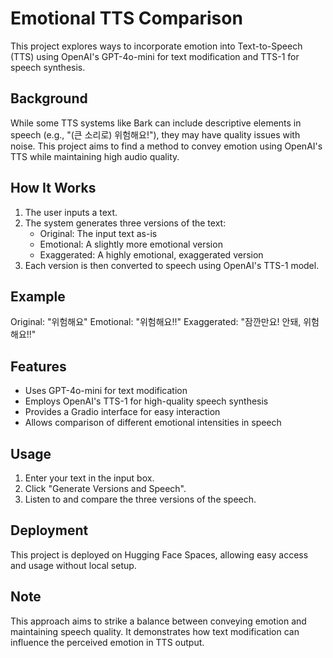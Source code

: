 # Emotional TTS Comparison

This project explores ways to incorporate emotion into Text-to-Speech (TTS) using OpenAI's GPT-4o-mini for text modification and TTS-1 for speech synthesis.

## Background

While some TTS systems like Bark can include descriptive elements in speech (e.g., "(큰 소리로) 위험해요!"), they may have quality issues with noise. This project aims to find a method to convey emotion using OpenAI's TTS while maintaining high audio quality.

## How It Works

1. The user inputs a text.
2. The system generates three versions of the text:
   - Original: The input text as-is
   - Emotional: A slightly more emotional version
   - Exaggerated: A highly emotional, exaggerated version
3. Each version is then converted to speech using OpenAI's TTS-1 model.

## Example

Original: "위험해요"
Emotional: "위험해요!!"
Exaggerated: "잠깐만요! 안돼, 위험해요!!"

## Features

- Uses GPT-4o-mini for text modification
- Employs OpenAI's TTS-1 for high-quality speech synthesis
- Provides a Gradio interface for easy interaction
- Allows comparison of different emotional intensities in speech

## Usage

1. Enter your text in the input box.
2. Click "Generate Versions and Speech".
3. Listen to and compare the three versions of the speech.

## Deployment

This project is deployed on Hugging Face Spaces, allowing easy access and usage without local setup.

## Note

This approach aims to strike a balance between conveying emotion and maintaining speech quality. It demonstrates how text modification can influence the perceived emotion in TTS output.

